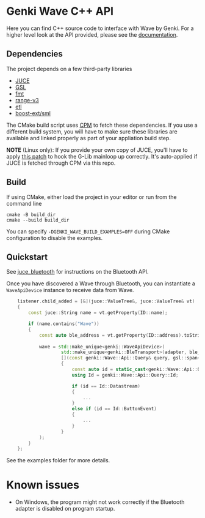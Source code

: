 # Genki Wave C++ API

Here you can find C++ source code to interface with Wave by Genki. For a higher level look at the API provided, please see the [documentation](https://www.notion.so/Wave-API-8a91bd3553ee4529878342dec477d93f).

## Dependencies

The project depends on a few third-party libraries

* [JUCE](https://github.com/juce-framework/JUCE)
* [GSL](https://github.com/microsoft/GSL)
* [fmt](https://github.com/fmtlib/fmt)
* [range-v3](https://github.com/ericniebler/range-v3)
* [etl](https://github.com/ETLCPP/etl)
* [boost-ext/sml](https://github.com/boost-ext/sml)

The CMake build script uses [CPM](https://github.com/cpm-cmake/CPM.cmake) to fetch these dependencies.
If you use a different build system, you will have to make sure these libraries are available and linked properly as part of your appliation build step.

**NOTE** (Linux only): If you provide your own copy of JUCE, you'll have to apply [this patch](./cmake/juce_Messaging_linux.cpp.patch) to hook the G-Lib mainloop up correctly. It's auto-applied if JUCE is fetched through CPM via this repo.

## Build

If using CMake, either load the project in your editor or run from the command line

```shell
cmake -B build_dir
cmake --build build_dir
```

You can specify `-DGENKI_WAVE_BUILD_EXAMPLES=OFF` during CMake configuration to disable the examples.

## Quickstart

See [juce_bluetooth](https://github.com/genkiinstruments/juce_bluetooth) for instructions on the Bluetooth API.

Once you have discovered a Wave through Bluetooth, you can instantiate a `WaveApiDevice` instance to receive data from Wave.

```c++
    listener.child_added = [&](juce::ValueTree&, juce::ValueTree& vt)
    {
        const juce::String name = vt.getProperty(ID::name);

        if (name.contains("Wave"))
        {
            const auto ble_address = vt.getProperty(ID::address).toString();
            
            wave = std::make_unique<genki::WaveApiDevice>(
                    std::make_unique<genki::BleTransport>(adapter, ble_address),
                    [](const genki::Wave::Api::Query& query, gsl::span<const gsl::byte> payload)
                    {
                        const auto id = static_cast<genki::Wave::Api::Query::Id>(query.id);
                        using Id = genki::Wave::Api::Query::Id;

                        if (id == Id::Datastream)
                        {
                            ...
                        }
                        else if (id == Id::ButtonEvent)
                        {
                            ...
                        }
                    }
            );
        }
    };
```

See the examples folder for more details.

# Known issues

* On Windows, the program might not work correctly if the Bluetooth adapter is disabled on program startup.
